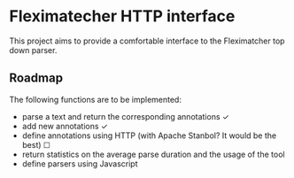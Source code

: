 Fleximatecher HTTP interface
============================

This project aims to provide a comfortable interface to the Fleximatcher top down parser.

Roadmap
-------

The following functions are to be implemented:

* parse a text and return the corresponding annotations ✓
* add new annotations ✓
* define annotations using HTTP (with Apache Stanbol? It would be the best) ☐
* return statistics on the average parse duration and the usage of the tool
* define parsers using Javascript